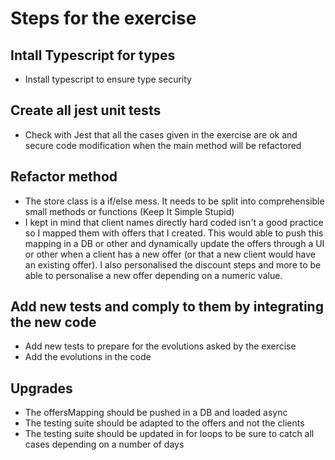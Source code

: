 # Steps for the exercise 

## Intall Typescript for types

- Install typescript to ensure type security 

## Create all jest unit tests

- Check with Jest that all the cases given in the exercise are ok and secure code modification when the main method will be refactored

## Refactor method

- The store class is a if/else mess. It needs to be split into comprehensible small methods or functions (Keep It Simple Stupid)
- I kept in mind that client names directly hard coded isn't a good practice so I mapped them with offers that I created. This would able to push this mapping in a DB or other and dynamically update the offers through a UI or other when a client has a new offer (or that a new client would have an existing offer). I also personalised the discount steps and more to be able to personalise a new offer depending on a numeric value. 

## Add new tests and comply to them by integrating the new code

- Add new tests to prepare for the evolutions asked by the exercise
- Add the evolutions in the code

## Upgrades

- The offersMapping should be pushed in a DB and loaded async
- The testing suite should be adapted to the offers and not the clients
- The testing suite should be updated in for loops to be sure to catch all cases depending on a number of days